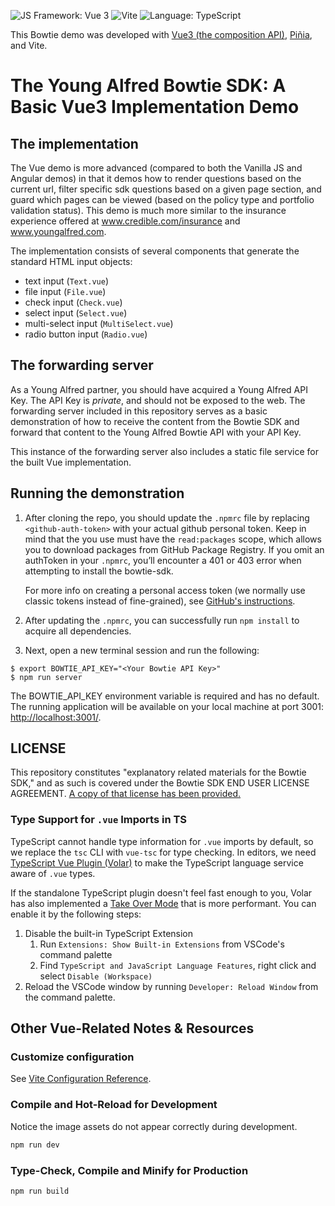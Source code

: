 ![JS Framework: Vue 3](https://img.shields.io/badge/Vue.js-35495E?style=for-the-badge&logo=vuedotjs&logoColor=4FC08D)
![Vite](https://img.shields.io/badge/Vite-B73BFE?style=for-the-badge&logo=vite&logoColor=FFD62E)
![Language: TypeScript](https://img.shields.io/badge/TypeScript-007ACC?style=for-the-badge&logo=typescript&logoColor=white)

This Bowtie demo was developed with [Vue3 (the composition API)](https://devdocs.io/vue~3-api-composition-api/), [Piñia](https://pinia.vuejs.org/), and Vite.

# The Young Alfred Bowtie SDK: A Basic Vue3 Implementation Demo

## The implementation

The Vue demo is more advanced (compared to both the Vanilla JS and Angular demos) in that it demos how to render questions based on the current url, filter specific sdk questions based on a given page section,
and guard which pages can be viewed (based on the policy type and portfolio validation status). This demo is much more similar to the insurance experience offered at www.credible.com/insurance and www.youngalfred.com.

The implementation consists of several components that generate the standard
HTML input objects:

- text input (`Text.vue`)
- file input (`File.vue`)
- check input (`Check.vue`)
- select input (`Select.vue`)
- multi-select input (`MultiSelect.vue`)
- radio button input (`Radio.vue`)

## The forwarding server

As a Young Alfred partner, you should have acquired a Young Alfred
API Key. The API Key is _private_, and should not be exposed to the
web. The forwarding server included in this repository serves as a basic
demonstration of how to receive the content from the Bowtie SDK and
forward that content to the Young Alfred Bowtie API with your
API Key.

This instance of the forwarding server also includes a static file
service for the built Vue implementation.

## Running the demonstration

1. After cloning the repo, you should update the `.npmrc` file by replacing
   `<github-auth-token>` with your actual github personal token. Keep in mind
   that the <github-auth-token> you use must have the `read:packages` scope,
   which allows you to download packages from GitHub Package Registry. If
   you omit an authToken in your `.npmrc`, you’ll encounter a 401 or 403 error
   when attempting to install the bowtie-sdk.

   For more info on creating a personal access token (we normally use classic
   tokens instead of fine-grained), see [GitHub's instructions](https://docs.github.com/en/authentication/keeping-your-account-and-data-secure/managing-your-personal-access-tokens#creating-a-personal-access-token-classic).

2. After updating the `.npmrc`, you can successfully run `npm install` to acquire all
   dependencies.

3. Next, open a new terminal session and run the following:

```shellsession
$ export BOWTIE_API_KEY="<Your Bowtie API Key>"
$ npm run server
```

The BOWTIE_API_KEY environment variable is required and has no default.
The running application will be available on your local machine at port
3001: [http://localhost:3001/](http://localhost:3001/).

## LICENSE

This repository constitutes "explanatory related materials for the
Bowtie SDK," and as such is covered under the Bowtie SDK END USER
LICENSE AGREEMENT. [A copy of that license has been provided.](./LICENSE.md)

### Type Support for `.vue` Imports in TS

TypeScript cannot handle type information for `.vue` imports by default, so we replace the `tsc` CLI with `vue-tsc` for type checking. In editors, we need [TypeScript Vue Plugin (Volar)](https://marketplace.visualstudio.com/items?itemName=johnsoncodehk.vscode-typescript-vue-plugin) to make the TypeScript language service aware of `.vue` types.

If the standalone TypeScript plugin doesn't feel fast enough to you, Volar has also implemented a [Take Over Mode](https://github.com/johnsoncodehk/volar/discussions/471#discussioncomment-1361669) that is more performant. You can enable it by the following steps:

1. Disable the built-in TypeScript Extension
   1. Run `Extensions: Show Built-in Extensions` from VSCode's command palette
   2. Find `TypeScript and JavaScript Language Features`, right click and select `Disable (Workspace)`
2. Reload the VSCode window by running `Developer: Reload Window` from the command palette.

## Other Vue-Related Notes & Resources

### Customize configuration

See [Vite Configuration Reference](https://vitejs.dev/config/).

### Compile and Hot-Reload for Development

Notice the image assets do not appear correctly during development.

```sh
npm run dev
```

### Type-Check, Compile and Minify for Production

```sh
npm run build
```
